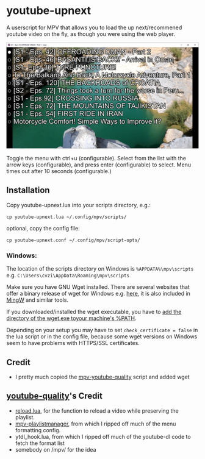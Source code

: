 # youtube-upnext
A userscript for MPV that allows you to load the up next/recommened youtube video on the fly, as though you were using the web player.

![screenshot](upnext-menu.png)

Toggle the menu with ctrl+u (configurable). Select from the list with the arrow keys (configurable), and press enter (configurable) to select. Menu times out after 10 seconds (configurable.)

## Installation

Copy youtube-upnext.lua into your scripts directory, e.g.:

    cp youtube-upnext.lua ~/.config/mpv/scripts/

optional, copy the config file:

    cp youtube-upnext.conf ~/.config/mpv/script-opts/

### Windows:

The location of the scripts directory on Windows is `%APPDATA%\mpv\scripts` e.g. `C:\Users\cvzi\AppData\Roaming\mpv\scripts`

Make sure you have GNU Wget installed.
There are several websites that offer a binary release of wget for Windows e.g. [here](https://eternallybored.org/misc/wget/),
it is also included in [MingW](http://mingw.org/) and similar tools.

If you downloaded/installed the wget executable, you have to [add the directory of the wget.exe toyour machine's
%PATH](https://stackoverflow.com/a/41895179/10367381).

Depending on your setup you may have to set `check_certificate = false` in the lua script or in the config file,
because some wget versions on Windows seem to have problems with HTTPS/SSL certificates.

## Credit
- I pretty much copied the [mpv-youtube-quality](https://github.com/jgreco/mpv-youtube-quality) script and added wget

## [youtube-quality](https://github.com/jgreco/mpv-youtube-quality)'s Credit
- [reload.lua](https://github.com/4e6/mpv-reload/), for the function to reload a video while preserving the playlist.
- [mpv-playlistmanager](https://github.com/jonniek/mpv-playlistmanager), from which I ripped off much of the menu formatting config.
- ytdl_hook.lua, from which I ripped off much of the youtube-dl code to fetch the format list
- somebody on /mpv/ for the idea